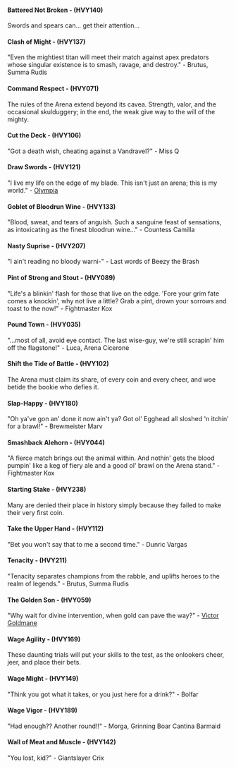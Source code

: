 #### Battered Not Broken - (HVY140)
Swords and spears can... get their attention...

#### Clash of Might - (HVY137)
"Even the mightiest titan will meet their match against apex predators whose singular existence is to smash, ravage, and destroy." - Brutus, Summa Rudis

#### Command Respect - (HVY071)
The rules of the Arena extend beyond its cavea. Strength, valor, and the occasional skulduggery; in the end, the weak give way to the will of the mighty.

#### Cut the Deck - (HVY106)
"Got a death wish, cheating against a Vandravel?" - Miss Q

#### Draw Swords - (HVY121)
"I live my life on the edge of my blade. This isn't just an arena; this is my world." - [Olympia](../heroes-of-rathe/olympia-about.md)

#### Goblet of Bloodrun Wine - (HVY133)
"Blood, sweat, and tears of anguish. Such a sanguine feast of sensations, as intoxicating as the finest bloodrun wine..." - Countess Camilla

#### Nasty Suprise - (HVY207)
"I ain't reading no bloody warni-" - Last words of Beezy the Brash

#### Pint of Strong and Stout - (HVY089)
"Life's a blinkin' flash for those that live on the edge. 'Fore your grim fate comes a knockin', why not live a little? Grab a pint, drown your sorrows and toast to the now!" - Fightmaster Kox

#### Pound Town - (HVY035)
"...most of all, avoid eye contact. The last wise-guy, we're still scrapin' him off the flagstone!" - Luca, Arena Cicerone

#### Shift the Tide of Battle - (HVY102)
The Arena must claim its share, of every coin and every cheer, and woe betide the bookie who defies it.

#### Slap-Happy - (HVY180)
"Oh ya've gon an' done it now ain't ya? Got ol' Egghead all sloshed 'n itchin' for a brawl!" - Brewmeister Marv

#### Smashback Alehorn - (HVY044)
"A fierce match brings out the animal within. And nothin' gets the blood pumpin' like a keg of fiery ale and a good ol' brawl on the Arena stand." - Fightmaster Kox

#### Starting Stake - (HVY238)
Many are denied their place in history simply because they failed to make their very first coin.

#### Take the Upper Hand - (HVY112)
"Bet you won't say that to me a second time." - Dunric Vargas

#### Tenacity - (HVY211)
"Tenacity separates champions from the rabble, and uplifts heroes to the realm of legends." - Brutus, Summa Rudis

#### The Golden Son - (HVY059)
"Why wait for divine intervention, when gold can pave the way?" - [Victor Goldmane](../heroes-of-rathe/victor-goldmane-about.md)

#### Wage Agility - (HVY169)
These daunting trials will put your skills to the test, as the onlookers cheer, jeer, and place their bets.

#### Wage Might - (HVY149)
"Think you got what it takes, or you just here for a drink?" - Bolfar

#### Wage Vigor - (HVY189)
"Had enough?? Another round!!" - Morga, Grinning Boar Cantina Barmaid

#### Wall of Meat and Muscle - (HVY142)
"You lost, kid?" - Giantslayer Crix

